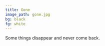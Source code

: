 ```yaml
---
title: Gone
image_path: gone.jpg
bg: black
fg: white
---
```


Some things disappear and never come back.
